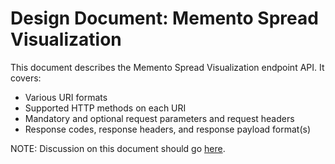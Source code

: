 # Design Document: Memento Spread Visualization

This document describes the Memento Spread Visualization endpoint API. It covers:

* Various URI formats
* Supported HTTP methods on each URI
* Mandatory and optional request parameters and request headers
* Response codes, response headers, and response payload format(s)

NOTE: Discussion on this document should go [here](https://github.com/machawk1/MementoSpreadViz/issues/14).
